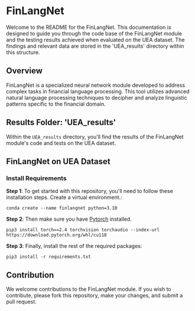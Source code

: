 # FinLangNet

Welcome to the README for the FinLangNet. This documentation is designed to guide you through the code base of the FinLangNet module and the testing results achieved when evaluated on the UEA dataset. The findings and relevant data are stored in the 'UEA_results' directory within this structure.

## Overview

FinLangNet is a specialized neural network module developed to address complex tasks in financial language processing. This tool utilizes advanced natural language processing techniques to decipher and analyze linguistic patterns specific to the financial domain.

## Results Folder: 'UEA_results'

Within the `UEA_results` directory, you'll find the results of the FinLangNet module's code and tests on the UEA dataset. 

## FinLangNet on UEA Dataset

### Install Requirements

**Step 1**: To get started with this repository, you'll need to follow these installation steps. Create a virtual environment.:
```
conda create --name finlangnet python=3.10
```

**Step 2**: Then make sure you have [Pytorch](https://pytorch.org/get-started/previous-versions/) installed.
```
pip3 install torch==2.4 torchvision torchaudio --index-url https://download.pytorch.org/whl/cu118
```

**Step 3**: Finally, install the rest of the required packages:
```
pip3 install -r requirements.txt
```
## Contribution

We welcome contributions to the FinLangNet module. If you wish to contribute, please fork this repository, make your changes, and submit a pull request.







